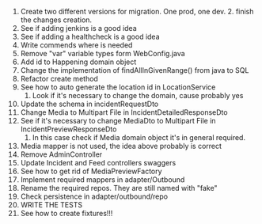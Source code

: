 1. Create two different versions for migration. One prod, one dev.
   2. finish the changes creation.
2. See if adding jenkins is a good idea
3. See if adding a healthcheck is a good idea
4. Write commends where is needed
5. Remove "var" variable types form WebConfig.java
6. Add id to Happening domain object
7. Change the implementation of findAllInGivenRange() from java to SQL
8. Refactor create method
9. See how to auto generate the location id in LocationService
   1. Look if it's necessary to change the domain, cause probably yes
10. Update the schema in incidentRequestDto
11. Change Media to Multipart File in IncidentDetailedResponseDto
12. See if it's necessary to change MediaDto to Multipart File in IncidentPreviewResponseDto
    1. In this case check if Media domain object it's in general required.
13. Media mapper is not used, the idea above probably is correct
14. Remove AdminController 
15. Update Incident and Feed controllers swaggers
16. See how to get rid of MediaPreviewFactory
17. Implement required mappers in adapter/Outbound
18. Rename the required repos. They are still named with "fake"
19. Check persistence in adapter/outbound/repo
20. WRITE THE TESTS
21. See how to create fixtures!!!
